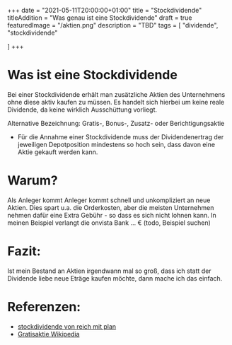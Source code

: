 +++
date = "2021-05-11T20:00:00+01:00"
title = "Stockdividende"
titleAddition = "Was genau ist eine Stockdividende"
draft = true
featuredImage = "/aktien.png"
description = "TBD"
tags = [
    "dividende",
    "stockdividende"

]
+++


# Was ist eine Stockdividende

Bei einer Stockdividende erhält man zusätzliche Aktien des Unternehmens ohne diese aktiv kaufen zu müssen.
Es handelt sich hierbei um keine reale Dividende, da keine wirklich Ausschüttung vorliegt.

Alternative Bezeichnung: Gratis-, Bonus-, Zusatz- oder Berichtigungsaktie



- Für die Annahme einer Stockdividende muss der Dividendenertrag der jeweiligen Depotposition mindestens so hoch sein, dass davon eine Aktie gekauft werden kann.



# Warum?

Als Anleger kommt Anleger kommt schnell und unkompliziert an neue Aktien.
Dies spart u.a. die Orderkosten, aber die meisten Unternehmen nehmen dafür eine Extra Gebühr - so dass es sich nicht lohnen kann. In meinen
Beispiel verlangt die onvista Bank ... € (todo, Beispiel suchen)


# Fazit:

Ist mein Bestand an Aktien irgendwann mal so groß, dass ich statt der Dividende liebe neue Eträge kaufen möchte, dann
mache ich das einfach.

# Referenzen:

- [stockdividende von reich mit plan](https://reich-mit-plan.de/2014/03/stockdividende-schon-mal-gehort/ "stockdividende von reich mit plan")
- [Gratisaktie Wikipedia](https://de.wikipedia.org/wiki/Gratisaktie "Gratisaktie Wikipedia")

